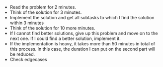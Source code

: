 - Read the problem for 2 minutes.
- Think of the solution for 3 minutes.
- Implement the solution and get all subtasks to which I find the solution within 3 minutes
- Think of the solution for 10 more minutes.
- If I cannot find better solutions, give up this problem and move on to the next one. If I could find a better solution, implement it. 
- If the implementation is heavy, it takes more than 50 minutes in total of this process. In this case, the duration I can put on the second part will be reduced.
- Check edgecases